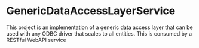 # GenericDataAccessLayerService
This project is an implementation of a generic data access layer that can be used with any ODBC driver that scales to all entities.
This is consumed by a RESTful WebAPI service
